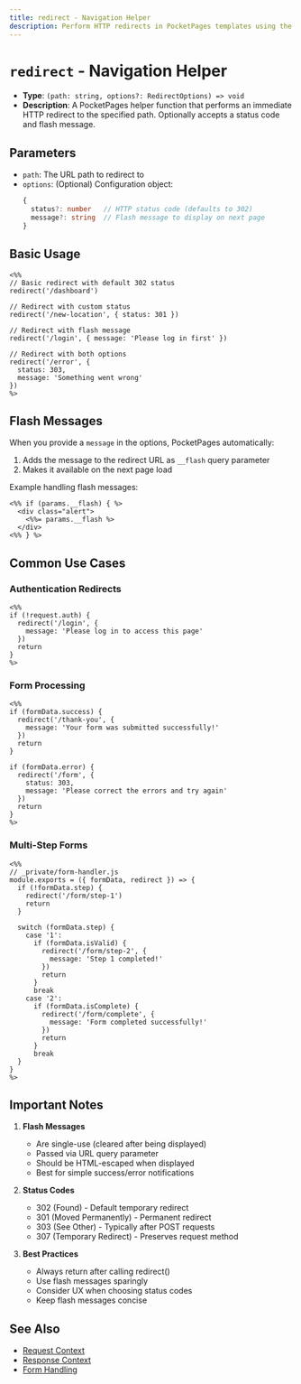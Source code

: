 ```yaml
---
title: redirect - Navigation Helper
description: Perform HTTP redirects in PocketPages templates using the redirect helper function.
---
```


# `redirect` - Navigation Helper

- **Type**: `(path: string, options?: RedirectOptions) => void`
- **Description**: A PocketPages helper function that performs an immediate HTTP redirect to the specified path. Optionally accepts a status code and flash message.

## Parameters

- `path`: The URL path to redirect to
- `options`: (Optional) Configuration object:
  ```typescript
  {
    status?: number   // HTTP status code (defaults to 302)
    message?: string  // Flash message to display on next page
  }
  ```

## Basic Usage

```ejs
<%%
// Basic redirect with default 302 status
redirect('/dashboard')

// Redirect with custom status
redirect('/new-location', { status: 301 })

// Redirect with flash message
redirect('/login', { message: 'Please log in first' })

// Redirect with both options
redirect('/error', {
  status: 303,
  message: 'Something went wrong'
})
%>
```

## Flash Messages

When you provide a `message` in the options, PocketPages automatically:

1. Adds the message to the redirect URL as `__flash` query parameter
2. Makes it available on the next page load

Example handling flash messages:

```ejs
<%% if (params.__flash) { %>
  <div class="alert">
    <%%= params.__flash %>
  </div>
<%% } %>
```

## Common Use Cases

### Authentication Redirects

```ejs
<%%
if (!request.auth) {
  redirect('/login', {
    message: 'Please log in to access this page'
  })
  return
}
%>
```

### Form Processing

```ejs
<%%
if (formData.success) {
  redirect('/thank-you', {
    message: 'Your form was submitted successfully!'
  })
  return
}

if (formData.error) {
  redirect('/form', {
    status: 303,
    message: 'Please correct the errors and try again'
  })
  return
}
%>
```

### Multi-Step Forms

```ejs
<%%
// _private/form-handler.js
module.exports = ({ formData, redirect }) => {
  if (!formData.step) {
    redirect('/form/step-1')
    return
  }

  switch (formData.step) {
    case '1':
      if (formData.isValid) {
        redirect('/form/step-2', {
          message: 'Step 1 completed!'
        })
        return
      }
      break
    case '2':
      if (formData.isComplete) {
        redirect('/form/complete', {
          message: 'Form completed successfully!'
        })
        return
      }
      break
  }
}
%>
```

## Important Notes

1. **Flash Messages**

   - Are single-use (cleared after being displayed)
   - Passed via URL query parameter
   - Should be HTML-escaped when displayed
   - Best for simple success/error notifications

2. **Status Codes**

   - 302 (Found) - Default temporary redirect
   - 301 (Moved Permanently) - Permanent redirect
   - 303 (See Other) - Typically after POST requests
   - 307 (Temporary Redirect) - Preserves request method

3. **Best Practices**
   - Always return after calling redirect()
   - Use flash messages sparingly
   - Consider UX when choosing status codes
   - Keep flash messages concise

## See Also

- [Request Context](/docs/context-api/request)
- [Response Context](/docs/context-api/response)
- [Form Handling](/docs/forms)
